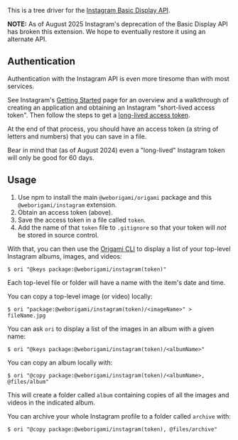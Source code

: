 This is a tree driver for the [Instagram Basic Display API](https://developers.facebook.com/docs/instagram-basic-display-api).

**NOTE:** As of August 2025 Instagram's deprecation of the Basic Display API has broken this extension. We hope to eventually restore it using an alternate API.

## Authentication

Authentication with the Instagram API is even more tiresome than with most services.

See Instagram's [Getting Started](https://developers.facebook.com/docs/instagram-basic-display-api/getting-started) page for an overview and a walkthrough of creating an application and obtaining an Instagram "short-lived access token". Then follow the steps to get a [long-lived access token](https://developers.facebook.com/docs/instagram-basic-display-api/guides/long-lived-access-tokens).

At the end of that process, you should have an access token (a string of letters and numbers) that you can save in a file.

Bear in mind that (as of August 2024) even a "long-lived" Instagram token will only be good for 60 days.

## Usage

1. Use npm to install the main `@weborigami/origami` package and this `@weborigami/instagram` extension.
1. Obtain an access token (above).
1. Save the access token in a file called `token`.
1. Add the name of that `token` file to `.gitignore` so that your token will _not_ be stored in source control.

With that, you can then use the [Origami CLI](https://weborigami.org/cli) to display a list of your top-level Instagram albums, images, and videos:

```console
$ ori "@keys package:@weborigami/instagram(token)"
```

Each top-level file or folder will have a name with the item's date and time.

You can copy a top-level image (or video) locally:

```console
$ ori "package:@weborigami/instagram(token)/<imageName>" > fileName.jpg
```

You can ask `ori` to display a list of the images in an album with a given name:

```console
$ ori "@keys package:@weborigami/instagram(token)/<albumName>"
```

You can copy an album locally with:

```console
$ ori "@copy package:@weborigami/instagram(token)/<albumName>, @files/album"
```

This will create a folder called `album` containing copies of all the images and videos in the indicated album.

You can archive your whole Instagram profile to a folder called `archive` with:

```console
$ ori "@copy package:@weborigami/instagram(token), @files/archive"
```
